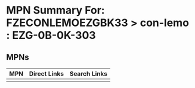 



# MPN Summary For: FZECONLEMOEZGBK33 > con-lemo : EZG-0B-0K-303

## MPNs
  

|MPN|Direct Links|Search Links|
| :--- | :--- | :--- |
||||
